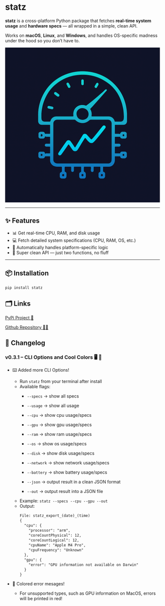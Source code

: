 # statz

**statz** is a cross-platform Python package that fetches **real-time system usage** and **hardware specs** — all wrapped in a simple, clean API.

Works on **macOS**, **Linux**, and **Windows**, and handles OS-specific madness under the hood so you don’t have to.

![statz logo](img/logo.png)

---

## ✨ Features

- 📊 Get real-time CPU, RAM, and disk usage
- 💻 Fetch detailed system specifications (CPU, RAM, OS, etc.)
- 🧠 Automatically handles platform-specific logic
- 🧼 Super clean API — just two functions, no fluff

---

## 📦 Installation

```bash
pip install statz
```

## 🗂️ Links
[PyPi Project 🐍](https://pypi.org/project/statz/)

[Github Repository 🧑‍💻](https://github.com/hellonearth311/Statz)

## 📝 Changelog

### v0.3.1 – CLI Options and Cool Colors 🖥️ 🎨

- ⌨️ Added more CLI Options!
  - Run `statz` from your terminal after install
  - Available flags:
    - `--specs` → show all specs
    - `--usage` → show all usage

    - `--cpu` → show cpu usage/specs
    - `--gpu` → show gpu usage/specs
    - `--ram` → show ram usage/specs
    - `--os` → show os usage/specs
    - `--disk` → show disk usage/specs
    - `--network` → show network usage/specs
    - `--battery` → show battery usage/specs
    
    - `--json` → output result in a clean JSON format
    - `--out` → output result into a JSON file
  - Example: `statz --specs --cpu --gpu --out`
  - Output:
    ```
    File: statz_export_(date)_(time)
    {
      "cpu": {
        "processor": "arm",
        "coreCountPhysical": 12,
        "coreCountLogical": 12,
        "cpuName": "Apple M4 Pro",
        "cpuFrequency": "Unknown"
      },
      "gpu": {
        "error": "GPU information not available on Darwin"
      }
    }
    ```

- 🎨 Colored error mesages!
  - For unsupported types, such as GPU information on MacOS, errors will be printed in red!


